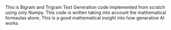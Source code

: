 This is Bigram and Trigram Text Generation code implemented from scratch using only Numpy.
This code is written taking into account the mathematical formaulas alone.
This is a good mathematical insight into how generative AI works